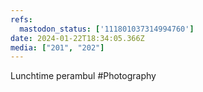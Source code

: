 ```yaml
---
refs:
  mastodon_status: ['111801037314994760']
date: 2024-01-22T18:34:05.366Z
media: ["201", "202"]
---
```


Lunchtime perambul #Photography
